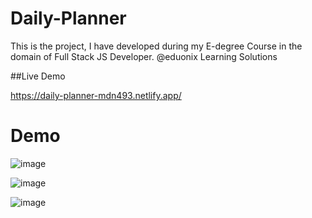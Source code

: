 # Daily-Planner
This is the project, I have developed during my E-degree Course in the domain of Full Stack JS Developer. @eduonix Learning Solutions

##Live Demo

https://daily-planner-mdn493.netlify.app/

# Demo

![image](https://user-images.githubusercontent.com/64147100/129525423-e26a54df-92b0-4de7-bd96-7a1854c55aad.png)

![image](https://user-images.githubusercontent.com/64147100/129525401-f9912f50-cf91-4da3-a78c-e200c870bd32.png)

![image](https://user-images.githubusercontent.com/64147100/129525491-c562030b-d104-4e05-a750-8ef6145ae2ce.png)



